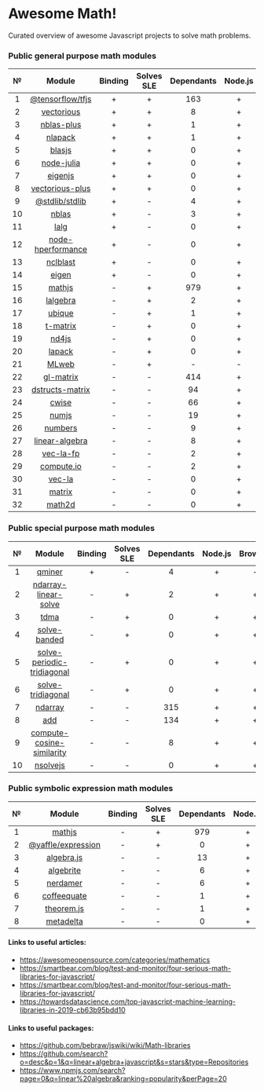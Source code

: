 # Awesome Math!

Curated overview of awesome Javascript projects to solve math problems.

### Public general purpose math modules
|№|Module|Binding|Solves SLE|Dependants|Node.js|Browser|
|:-:|:-:|:--:|:--:|:--:|:--:|:--:|
|1|[@tensorflow/tfjs](https://github.com/tensorflow/tfjs)|+|+|163|+|+|
|2|[vectorious](https://github.com/mateogianolio/vectorious)|+|+|8|+|+|
|3|[nblas-plus](https://github.com/ukrbublik/nblas-plus)|+|+|1|+|-|
|4|[nlapack](https://github.com/nperf/nlapack)|+|+|1|+|-|
|5|[blasjs](https://github.com/jacobbogers/blasjs)|+|+|0|+|+|
|6|[node-julia](https://github.com/waTeim/node-julia)|+|+|0|+|-|
|7|[eigenjs](https://github.com/rick68/eigenjs)|+|+|0|+|-|
|8|[vectorious-plus](https://github.com/ukrbublik/vectorious-plus)|+|+|0|+|+|
|9|[@stdlib/stdlib](https://github.com/stdlib-js/stdlib)|+|-|4|+|+|
|10|[nblas](https://github.com/nperf/nblas)|+|-|3|+|-|
|11|[lalg](https://github.com/rcorbish/node-linalg)|+|-|0|+|-|
|12|[node-hperformance](https://github.com/amatosc/node-hperformance)|+|-|0|+|-|
|13|[nclblast](https://github.com/nperf/nclblast)|+|-|0|+|-|
|14|[eigen](https://github.com/BertrandBev/eigen-js)|+|-|0|+|+|
|15|[mathjs](https://github.com/josdejong/mathjs)|-|+|979|+|+|
|16|[lalgebra](https://github.com/isotopo/lalgebra)|-|+|2|+|+|
|17|[ubique](https://github.com/maxto/ubique)|-|+|1|+|+|
|18|[t-matrix](https://github.com/zakalwe314/t-matrix)|-|+|0|+|+|
|19|[nd4js](https://github.com/DirkToewe/nd4js)|-|+|0|+|+|
|20|[lapack](https://github.com/NaturalNode/node-lapack)|-|+|0|+|+|
|21|[MLweb](https://github.com/lauerfab/MLweb/)|-|+|-|-|+|
|22|[gl-matrix](https://github.com/toji/gl-matrix)|-|-|414|+|+|
|23|[dstructs-matrix](https://github.com/dstructs/matrix)|-|-|94|+|+|
|24|[cwise](https://github.com/scijs/cwise)|-|-|66|+|+|
|25|[numjs](https://github.com/nicolaspanel/numjs)|-|-|19|+|+|
|26|[numbers](https://github.com/numbers/numbers.js)|-|-|9|+|+|
|27|[linear-algebra](https://github.com/hiddentao/linear-algebra)|-|-|8|+|+|
|28|[vec-la-fp](https://github.com/francisrstokes/vec-la-fp)|-|-|2|+|+|
|29|[compute.io](https://github.com/compute-io/compute.io)|-|-|2|+|+|
|30|[vec-la](https://github.com/francisrstokes/vec-la)|-|-|0|+|+|
|31|[matrix](https://github.com/raghavgujjar/matrix)|-|-|0|+|+|
|32|[math2d](https://github.com/crazytoucan/math2d)|-|-|0|+|+|

### Public special purpose math modules
|№|Module|Binding|Solves SLE|Dependants|Node.js|Browser|
|:-:|:-:|:--:|:--:|:--:|:--:|:--:|
|1|[qminer](https://github.com/qminer/qminer)|+|-|4|+|-|
|2|[ndarray-linear-solve](https://github.com/scijs/ndarray-linear-solve)|-|+|2|+|+|
|3|[tdma](https://github.com/armancodv/tdma)|-|+|0|+|+|
|4|[solve-banded](https://github.com/scijs/solve-banded)|-|+|0|+|+|
|5|[solve-periodic-tridiagonal](https://github.com/scijs/solve-periodic-tridiagonal)|-|+|0|+|+|
|6|[solve-tridiagonal](https://github.com/scijs/solve-tridiagonal)|-|+|0|+|+|
|7|[ndarray](https://github.com/scijs/ndarray)|-|-|315|+|+|
|8|[add](https://github.com/ben-ng/add)|-|-|134|+|+|
|9|[compute-cosine-similarity](https://github.com/compute-io/cosine-similarity)|-|-|8|+|+|
|10|[nsolvejs](https://github.com/weasysolutions/Nsolvejs)|-|-|0|+|+|

### Public symbolic expression math modules
|№|Module|Binding|Solves SLE|Dependants|Node.js|Browser|
|:-:|:-:|:--:|:--:|:--:|:--:|:--:|
|1|[mathjs](https://github.com/josdejong/mathjs)|-|+|979|+|+|
|2|[@yaffle/expression](https://github.com/Yaffle/Expression)|-|+|0|+|+|
|3|[algebra.js](https://github.com/nicolewhite/algebra.js)|-|-|13|+|+|
|4|[algebrite](https://github.com/davidedc/Algebrite)|-|-|6|+|+|
|5|[nerdamer](https://github.com/jiggzson/nerdamer)|-|-|6|+|+|
|6|[coffeequate](https://github.com/MatthewJA/Coffeequate)|-|-|1|+|+|
|7|[theorem.js](https://github.com/arguiot/TheoremJS)|-|-|1|+|+|
|8|[metadelta](https://github.com/metadelta/metadelta)|-|-|0|+|+|

#### Links to useful articles:
- https://awesomeopensource.com/categories/mathematics
- https://smartbear.com/blog/test-and-monitor/four-serious-math-libraries-for-javascript/
- https://smartbear.com/blog/test-and-monitor/four-serious-math-libraries-for-javascript/
- https://towardsdatascience.com/top-javascript-machine-learning-libraries-in-2019-cb63b95bdd10

#### Links to useful packages:
- https://github.com/bebraw/jswiki/wiki/Math-libraries
- https://github.com/search?o=desc&p=1&q=linear+algebra+javascript&s=stars&type=Repositories 
- https://www.npmjs.com/search?page=0&q=linear%20algebra&ranking=popularity&perPage=20
